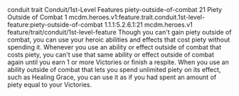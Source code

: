 <ability>
  <metadata>
    <class>conduit</class>
    <feature_type>trait</feature_type>
    <file_dpath>Conduit/1st-Level Features</file_dpath>
    <item_id>piety-outside-of-combat</item_id>
    <item_index>21</item_index>
    <item_name>Piety Outside of Combat</item_name>
    <level>1</level>
    <scc>mcdm.heroes.v1:feature.trait.conduit.1st-level-feature:piety-outside-of-combat</scc>
    <scdc>1.1.1:5.2.6.1:21</scdc>
    <source>mcdm.heroes.v1</source>
    <type>feature/trait/conduit/1st-level-feature</type>
  </metadata>
  <effects>
    <effect type="mundane">Though you can&apos;t gain piety outside of combat, you can use your heroic abilities and effects that cost piety without spending it. Whenever you use an ability or effect outside of combat that costs piety, you can&apos;t use that same ability or effect outside of combat again until you earn 1 or more Victories or finish a respite.
When you use an ability outside of combat that lets you spend unlimited piety on its effect, such as Healing Grace, you can use it as if you had spent an amount of piety equal to your Victories.</effect>
  </effects>
</ability>
